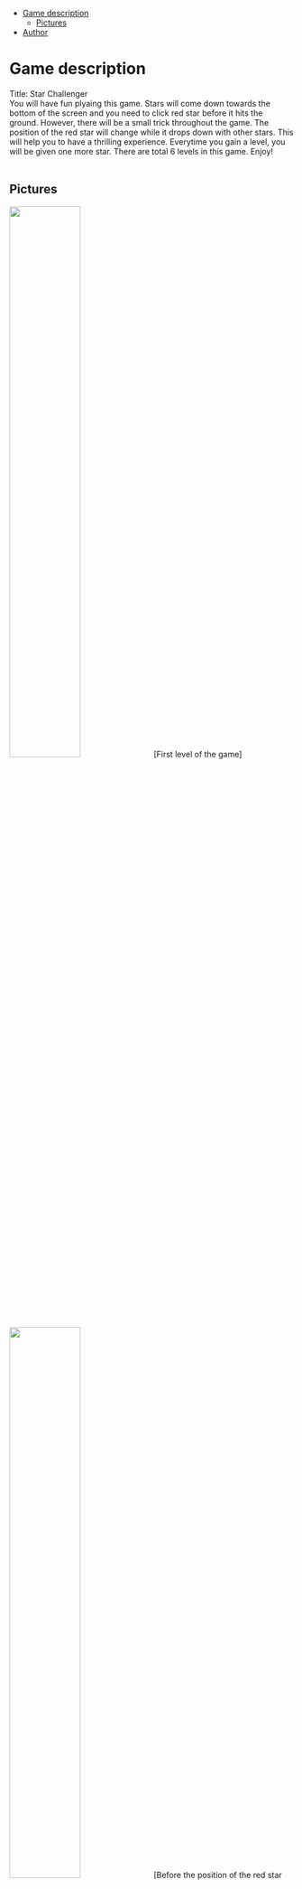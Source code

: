 
- [Game description](#game-description)
  - [Pictures](#pictures)
- [Author](#author)

# Game description
Title: Star Challenger
</br>
You will have fun plyaing this game. Stars will come down towards the bottom of the screen and you need to click red star before it hits the ground. However, there will be a small trick throughout the game. The position of the red star will change while it drops down with other stars. This will help you to have a thrilling experience. Everytime you gain a level, you will be given one more star. There are total 6 levels in this game. Enjoy! 
</br>
</br>

## Pictures
<img width="50%" src="https://github.com/ddk1213/pygame-zero/assets/123732973/1485fcf4-8dab-4737-aaaf-af9a83ecc834">
[First level of the game]
</br>
</br>
</br>

<img width="50%" src="https://github.com/ddk1213/pygame-zero/assets/123732973/150098cc-669c-4001-89b5-db8f37dcbd39">
[Before the position of the red star has been chanegd]
</br>
</br>
</br>

<img width="50%" src="https://github.com/ddk1213/pygame-zero/assets/123732973/e168bc2a-7921-49b1-bbdc-33ff3bfe7f95">
[After the position of the red star has been changed]
</br>
</br>
</br>

<img width="50%" src="https://github.com/ddk1213/pygame-zero/assets/123732973/6b41abc3-a8fc-4d0d-93da-05fa9c0ff35a">
[When you lose]
</br>
</br>
</br>

<img width="50%" src="https://github.com/ddk1213/pygame-zero/assets/123732973/74ae2a81-d29f-40bc-ab57-8ce9c9af6127">
[When you win]
</br>
</br>
</br>

# Author
<h3><a href = "https://github.com/ddk1213" target="_blank">Dylan Kim</a></h3>
